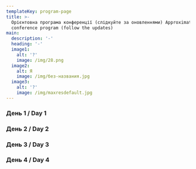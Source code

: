 ```yaml
---
templateKey: program-page
title: >-
  Орієнтовна програма конференції (слідкуйте за оновленнями) Approximate
  conference program (follow the updates)
main:
  description: '-'
  heading: '-'
  image1:
    alt: '?'
    image: /img/28.png
  image2:
    alt: Я
    image: /img/без-названия.jpg
  image3:
    alt: '?'
    image: /img/maxresdefault.jpg
---
```

### День 1 / Day 1

### День 2 / Day 2

### День 3 / Day 3

### День 4 / Day 4
